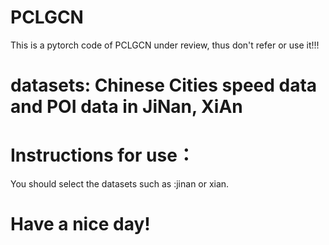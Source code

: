 # PCLGCN

This is a pytorch code of PCLGCN under review, thus don't refer or use it!!!
# datasets: Chinese Cities speed data and POI data in JiNan, XiAn

# Instructions for use：

You should select the datasets such as :jinan or xian.

# Have a nice day!

